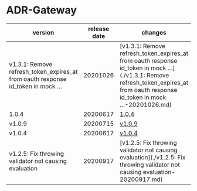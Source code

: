# ADR-Gateway

|                                    version                                     | release date |                                                                                    changes                                                                                     |
|--------------------------------------------------------------------------------|--------------|--------------------------------------------------------------------------------------------------------------------------------------------------------------------------------|
| v1.3.1: Remove refresh_token_expires_at from oauth response id_token in mock … | 20201026     | [v1.3.1: Remove refresh_token_expires_at from oauth response id_token in mock …](./v1.3.1: Remove refresh_token_expires_at from oauth response id_token in mock …-20201026.md) |
| 1.0.4                                                                          | 20200617     | [1.0.4](./1.0.4-20200617.md)                                                                                                                                                   |
| v1.0.9                                                                         | 20200715     | [v1.0.9](./v1.0.9-20200715.md)                                                                                                                                                 |
| v1.0.4                                                                         | 20200617     | [v1.0.4](./v1.0.4-20200617.md)                                                                                                                                                 |
| v1.2.5: Fix throwing validator not causing evaluation                          | 20200917     | [v1.2.5: Fix throwing validator not causing evaluation](./v1.2.5: Fix throwing validator not causing evaluation-20200917.md)                                                   |

